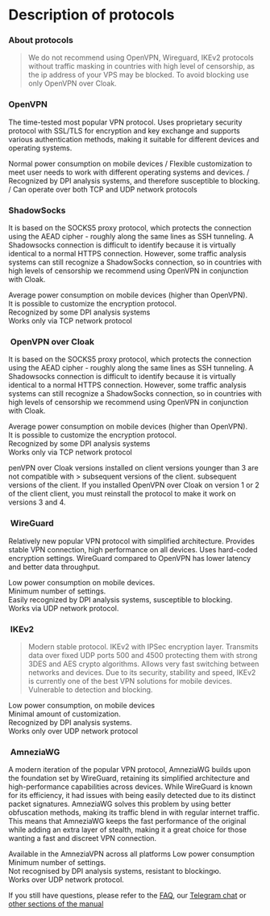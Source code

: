 # Description of protocols

### About protocols

> We do not recommend using OpenVPN, Wireguard, IKEv2 protocols without traffic masking in countries
> with high level of censorship, as the ip address of your VPS may be blocked. To avoid blocking use only
> OpenVPN over Cloak.
&nbsp;

### OpenVPN  

The time-tested most popular VPN protocol.  Uses proprietary security protocol with SSL/TLS for encryption
and key exchange and supports various authentication methods, making it suitable for different devices and
operating systems.

Normal power consumption on mobile devices /
Flexible customization to meet user needs to work with different operating systems and devices. /
Recognized by DPI analysis systems, and therefore susceptible to blocking. /
Can operate over both TCP and UDP network protocols 

### ShadowSocks


It is based on the SOCKS5 proxy protocol, which protects the connection using the AEAD cipher - roughly
along the same lines as SSH tunneling. A Shadowsocks connection is difficult to identify because it is
virtually identical to a normal HTTPS connection.
However, some traffic analysis systems can still recognize a ShadowSocks connection, so in countries with
high levels of censorship we recommend using OpenVPN in conjunction with Cloak.

Average power consumption on mobile devices (higher than OpenVPN). \
It is possible to customize the encryption protocol. \
Recognized by some DPI analysis systems  \
Works only via TCP network protocol



###  OpenVPN over Cloak

It is based on the SOCKS5 proxy protocol, which protects the connection using the AEAD cipher - roughly
along the same lines as SSH tunneling. A Shadowsocks connection is difficult to identify because it is
virtually identical to a normal HTTPS connection.
However, some traffic analysis systems can still recognize a ShadowSocks connection, so in countries with
 high levels of censorship we recommend using OpenVPN in conjunction with Cloak.

Average power consumption on mobile devices (higher than OpenVPN). \
It is possible to customize the encryption protocol. \
Recognized by some DPI analysis systems \
Works only via TCP network protocol

 penVPN over Cloak versions installed on client versions younger than 3 are not compatible with > subsequent versions of the client. 
subsequent versions of the client. If you installed OpenVPN over Cloak on version 1 or 2 of the client
 client, you must reinstall the protocol to make it work on versions 3 and 4.

 ###  WireGuard

Relatively new popular VPN protocol with simplified architecture. 
Provides stable VPN connection, high performance on all devices. Uses hard-coded encryption settings. 
WireGuard compared to OpenVPN has lower latency and better data throughput.

Low power consumption on mobile devices. \
Minimum number of settings. \
Easily recognized by DPI analysis systems, susceptible to blocking. \
Works via UDP network protocol.

###  IKEv2

> Modern stable protocol. IKEv2 with IPSec encryption layer. Transmits data over fixed UDP ports 500 and
> 4500 protecting them with strong 3DES and AES crypto algorithms. Allows very fast switching between
> networks and devices. Due to its security, stability and speed, IKEv2 is currently one of the best VPN
> solutions for mobile devices. Vulnerable to detection and blocking.


Low power consumption, on mobile devices \
Minimal amount of customization. \
Recognized by DPI analysis systems. \
Works only over UDP network protocol 




###  AmneziaWG

A modern iteration of the popular VPN protocol, AmneziaWG builds upon the foundation set by WireGuard, retaining its simplified architecture and high-performance capabilities across devices.
While WireGuard is known for its efficiency, it had issues with being easily detected due to its distinct packet signatures. AmneziaWG solves this problem by using better obfuscation methods, making its traffic blend in with regular internet traffic.
This means that AmneziaWG keeps the fast performance of the original while adding an extra layer of stealth, making it a great choice for those wanting a fast and discreet VPN connection.

Available in the AmneziaVPN across all platforms Low power consumption \
Minimum number of settings. \
Not recognised by DPI analysis systems, resistant to blockingю. \
Works over UDP network protocol.

If you still have questions, please refer to the [FAQ], our [Telegram chat] or [other sections of the manual]


[amnezia-site-ext-link]: https://amnezia-web-nx1r.vercel.app
[about-int-link]: /about
[FAQ]: ../faq 
[Telegram chat]: https://t.me/amnezia_vpn_en
[other sections of the manual]: ../instructions









